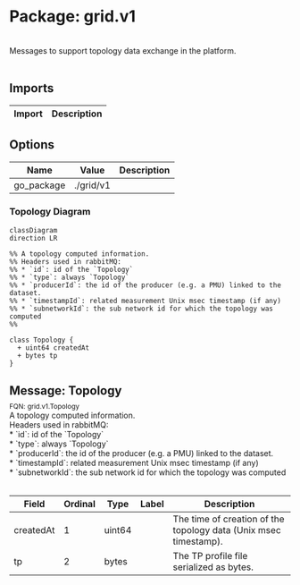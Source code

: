 # Package: grid.v1

<div class="comment"><span><!-- markdownlint-disable --></span><br/><span>Messages to support topology data exchange in the platform.</span><br/><span></span><br/></div>

## Imports

| Import | Description |
|--------|-------------|



## Options

| Name       | Value     | Description |
|------------|-----------|-------------|
| go_package | ./grid/v1 |             |




### Topology Diagram

```mermaid
classDiagram
direction LR

%% A topology computed information.
%% Headers used in rabbitMQ:
%% * `id`: id of the `Topology`
%% * `type`: always `Topology`
%% * `producerId`: the id of the producer (e.g. a PMU) linked to the dataset.
%% * `timestampId`: related measurement Unix msec timestamp (if any)
%% * `subnetworkId`: the sub network id for which the topology was computed
%% 

class Topology {
  + uint64 createdAt
  + bytes tp
}

```

## Message: Topology
<div style="font-size: 12px; margin-top: -10px;" class="fqn">FQN: grid.v1.Topology</div>

<div class="comment"><span>A topology computed information.</span><br/><span>Headers used in rabbitMQ:</span><br/><span>* `id`: id of the `Topology`</span><br/><span>* `type`: always `Topology`</span><br/><span>* `producerId`: the id of the producer (e.g. a PMU) linked to the dataset.</span><br/><span>* `timestampId`: related measurement Unix msec timestamp (if any)</span><br/><span>* `subnetworkId`: the sub network id for which the topology was computed</span><br/><span></span><br/></div>

| Field     | Ordinal | Type   | Label | Description                                                       |
|-----------|---------|--------|-------|-------------------------------------------------------------------|
| createdAt | 1       | uint64 |       | The time of creation of the topology data (Unix msec timestamp).  |
| tp        | 2       | bytes  |       | The TP profile file serialized as bytes.                          |




<!-- Created by: Proto Diagram Tool -->
<!-- https://github.com/GoogleCloudPlatform/proto-gen-md-diagrams -->
